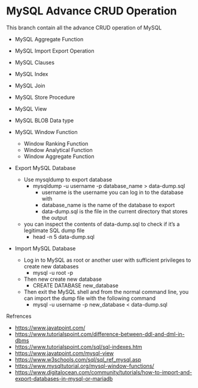 # MySQL Advance CRUD Operation

This branch contain all the advance CRUD operation of MySQL 

* MySQL Aggregate Function 
* MySQL Import Export Operation
* MySQL Clauses
* MySQL Index 
* MySQL Join
* MySQL Store Procedure
* MySQL View
* MySQL BLOB Data type
* MySQL Window Function
  * Window Ranking Function
  * Window Analytical Function
  * Window Aggregate Function
  
* Export MySQL Database
  * Use mysqldump to export database
      * mysqldump -u username -p database_name > data-dump.sql
         * username is the username you can log in to the database with
         * database_name is the name of the database to export
         * data-dump.sql is the file in the current directory that stores the output
  * you can inspect the contents of data-dump.sql to check if it’s a legitimate SQL dump file
      * head -n 5 data-dump.sql

* Import MySQL Database
   * Log in to MySQL as root or another user with sufficient privileges to create new databases
     * mysql -u root -p
   * Then new create new database
     * CREATE DATABASE new_database
   * Then exit the MySQL shell and from the normal command line, you can import the dump file with the following command
     * mysql -u username -p new_database < data-dump.sql

Refrences

* https://www.javatpoint.com/
* https://www.tutorialspoint.com/difference-between-ddl-and-dml-in-dbms
* https://www.tutorialspoint.com/sql/sql-indexes.htm
* https://www.javatpoint.com/mysql-view
* https://www.w3schools.com/sql/sql_ref_mysql.asp
* https://www.mysqltutorial.org/mysql-window-functions/
* https://www.digitalocean.com/community/tutorials/how-to-import-and-export-databases-in-mysql-or-mariadb
